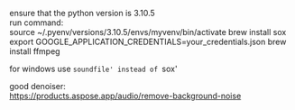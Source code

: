 ensure that the python version is 3.10.5  
run command:  
source ~/.pyenv/versions/3.10.5/envs/myvenv/bin/activate
brew install sox  
export GOOGLE_APPLICATION_CREDENTIALS=your_credentials.json
brew install ffmpeg

for windows use `soundfile' instead of `sox'

good denoiser:  
https://products.aspose.app/audio/remove-background-noise
